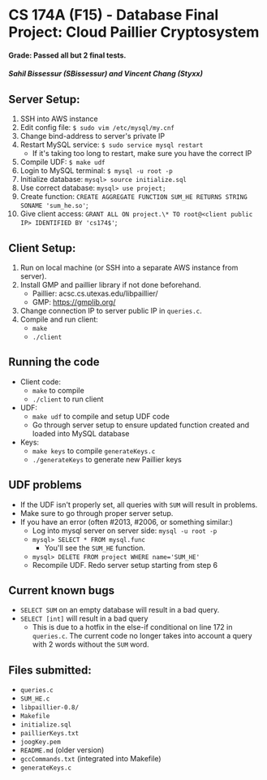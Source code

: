 # CS 174A (F15) - Database Final Project: Cloud Paillier Cryptosystem
#### Grade: Passed all but 2 final tests.
##### Sahil Bissessur (SBissessur) and Vincent Chang (Styxx)

## Server Setup:
1. SSH into AWS instance
2. Edit config file: `$ sudo vim /etc/mysql/my.cnf`
3. Change bind-address to server's private IP
4. Restart MySQL service: `$ sudo service mysql restart`
   * If it's taking too long to restart, make sure you have the correct IP
5. Compile UDF: `$ make udf`
6. Login to MySQL terminal: `$ mysql -u root -p`
7. Initialize database: `mysql> source initialize.sql`
8. Use correct database: `mysql> use project;`
9. Create function: `CREATE AGGREGATE FUNCTION SUM_HE RETURNS STRING SONAME 'sum_he.so'`;
10. Give client access: `GRANT ALL ON project.\* TO root@<client public IP> IDENTIFIED BY 'cs174$'`;



## Client Setup:
1. Run on local machine (or SSH into a separate AWS instance from server).
2. Install GMP and paillier library if not done beforehand.
   * Paillier: acsc.cs.utexas.edu/libpaillier/
   * GMP: https://gmplib.org/
3. Change connection IP to server public IP in `queries.c`.
4. Compile and run client:
   * `make`
   * `./client`


## Running the code
* Client code:
    * `make` to compile
    * `./client` to run client
* UDF:
    * `make udf` to compile and setup UDF code
    * Go through server setup to ensure updated function created and loaded into MySQL database
* Keys:
    * `make keys` to compile `generateKeys.c`
    * `./generateKeys` to generate new Paillier keys

## UDF problems
* If the UDF isn't properly set, all queries with `SUM` will result in problems.
* Make sure to go through proper server setup.
* If you have an error (often #2013, #2006, or something similar:)
    * Log into mysql server on server side: `mysql -u root -p`
    * `mysql> SELECT * FROM mysql.func`
        * You'll see the `SUM_HE` function.
    * `mysql> DELETE FROM project WHERE name='SUM_HE'`
    * Recompile UDF. Redo server setup starting from step 6

## Current known bugs
* `SELECT SUM` on an empty database will result in a bad query.
* `SELECT [int]` will result in a bad query
    * This is due to a hotfix in the else-if conditional on line 172 in `queries.c`. The current code no longer takes into account a query with 2 words without the `SUM` word.

## Files submitted:
* `queries.c`
* `SUM_HE.c`
* `libpaillier-0.8/`
* `Makefile`
* `initialize.sql`
* `paillierKeys.txt`
* `joogKey.pem`
* `README.md` (older version)
* `gccCommands.txt` (integrated into Makefile)
* `generateKeys.c`
